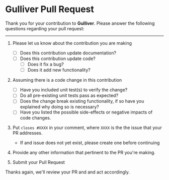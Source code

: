 # Gulliver Pull Request

Thank you for your contribution to **Gulliver**. Please answer the following questions regarding your pull request:

---

1. Please let us know about the contribution you are making
   - [ ] Does this contribution update documentation?
   - [ ] Does this contribution update code?
      - [ ] Does it fix a bug?
      - [ ] Does it add new functionality?

1. Assuming there is a code change in this contribution
   - [ ] Have you included unit test(s) to verify the change?
   - [ ] Do all pre-existing unit tests pass as expected?
   - [ ] Does the change break existing functionality, if so have you explained why doing so is necessary?
   - [ ] Have you listed the possible side-effects or negative impacts of code changes.

1. Put `closes #XXXX` in your comment, where `XXXX` is the the issue that your PR addresses.

    - If and issue does not yet exist, please create one before continuing

1. Provide any other information that pertinent to the PR you're making.
1. Submit your Pull Request

Thanks again, we'll review your PR and and act accordingly.
